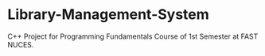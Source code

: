 # Library-Management-System
C++ Project for Programming Fundamentals Course of 1st Semester at FAST NUCES.
